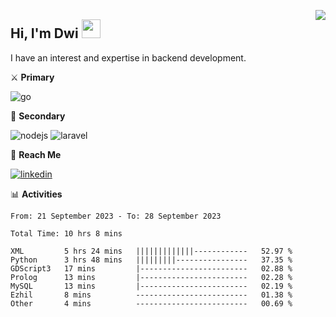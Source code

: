 [<img src="https://komarev.com/ghpvc/?username=masred&color=green&style=flat-square&label=Profile+Views" align="right">](github.com/masred)

## Hi, I'm Dwi <img src="https://raw.githubusercontent.com/MartinHeinz/MartinHeinz/master/wave.gif" width="30px">

I have an interest and expertise in backend development.

⚔️ **Primary**

![go](https://img.shields.io/badge/---?logo=go&label=Golang&style=social)

🔪 **Secondary**

![nodejs](https://img.shields.io/badge/---?logo=node.js&label=Node.js&style=social&logoColor=green)
![laravel](https://img.shields.io/badge/---?logo=laravel&label=Laravel&style=social)

🔗 **Reach Me**

[![linkedin](https://img.shields.io/badge/---?logo=linkedin&label=LinkedIn&style=social)](https://linkedin.com/in/dwifitriyanto)

📊 **Activities**

<!--START_SECTION:waka-->

```all_time
From: 21 September 2023 - To: 28 September 2023

Total Time: 10 hrs 8 mins

XML         5 hrs 24 mins   |||||||||||||------------   52.97 %
Python      3 hrs 48 mins   |||||||||----------------   37.35 %
GDScript3   17 mins         |------------------------   02.88 %
Prolog      13 mins         |------------------------   02.28 %
MySQL       13 mins         |------------------------   02.19 %
Ezhil       8 mins          -------------------------   01.38 %
Other       4 mins          -------------------------   00.69 %
```

<!--END_SECTION:waka-->
